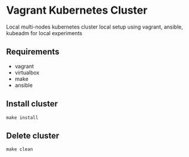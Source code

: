 # Vagrant Kubernetes Cluster
Local multi-nodes kubernetes cluster local setup using vagrant, ansible, kubeadm for local experiments

## Requirements
- vagrant
- virtualbox
- make
- ansible

## Install cluster
`make install`

## Delete cluster
`make clean`
